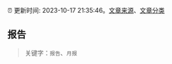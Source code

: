 :alarm_clock: 更新时间: 2023-10-17 21:35:46。[文章来源](/README.md)、[文章分类](/TAGS.md)

## 报告


> 关键字：`报告`、`月报`



